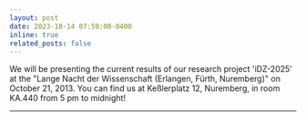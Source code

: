 ```yaml
---
layout: post
date: 2023-10-14 07:59:00-0400
inline: true
related_posts: false
---
```


We will be presenting the current results of our research project 'iDZ-2025' at the "Lange Nacht der Wissenschaft (Erlangen, Fürth, Nuremberg)" on October 21, 2013. You can find us at Keßlerplatz 12, Nuremberg, in room KA.440 from 5 pm to midnight!
<hr>
